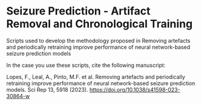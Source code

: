 # Seizure Prediction - Artifact Removal and Chronological Training
Scripts used to develop the methodology proposed in Removing artefacts and periodically retraining improve performance of neural network-based seizure prediction models

In the case you use these scripts, cite the following manuscript:

Lopes, F., Leal, A., Pinto, M.F. et al. Removing artefacts and periodically retraining improve performance of neural network-based seizure prediction models. Sci Rep 13, 5918 (2023). https://doi.org/10.1038/s41598-023-30864-w
